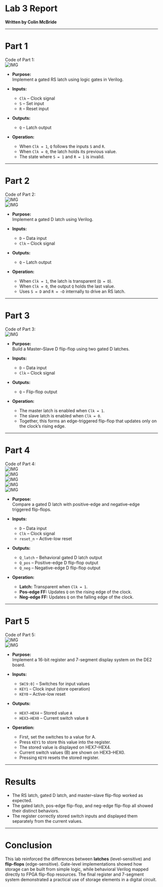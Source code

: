 # Lab 3 Report  
**Written by Colin McBride**  

-----------------------------------------------------------------------------------
# Part 1  

Code of Part 1:  
![IMG](img/p1code.PNG)  

- **Purpose:**  
  Implement a gated RS latch using logic gates in Verilog.  

- **Inputs:**  
  - `Clk` – Clock signal  
  - `S` – Set input  
  - `R` – Reset input  

- **Outputs:**  
  - `Q` – Latch output  

- **Operation:**  
  - When `Clk = 1`, `Q` follows the inputs `S` and `R`.  
  - When `Clk = 0`, the latch holds its previous value.  
  - The state where `S = 1` and `R = 1` is invalid.  

-----------------------------------------------------------------------------------
# Part 2  

Code of Part 2:  
![IMG](img/p2code1.png)  
![IMG](img/p2code1.png) 
- **Purpose:**  
  Implement a gated D latch using Verilog.  

- **Inputs:**  
  - `D` – Data input  
  - `Clk` – Clock signal  

- **Outputs:**  
  - `Q` – Latch output  

- **Operation:**  
  - When `Clk = 1`, the latch is transparent (`Q = D`).  
  - When `Clk = 0`, the output `Q` holds the last value.  
  - Uses `S = D` and `R = ~D` internally to drive an RS latch.  

-----------------------------------------------------------------------------------
# Part 3  

Code of Part 3:  
![IMG](img/p3code.png)  

- **Purpose:**  
  Build a Master–Slave D flip-flop using two gated D latches.  

- **Inputs:**  
  - `D` – Data input  
  - `Clk` – Clock signal  

- **Outputs:**  
  - `Q` – Flip-flop output  

- **Operation:**  
  - The master latch is enabled when `Clk = 1`.  
  - The slave latch is enabled when `Clk = 0`.  
  - Together, this forms an edge-triggered flip-flop that updates only on the clock’s rising edge.  

-----------------------------------------------------------------------------------
# Part 4  

Code of Part 4:  
![IMG](img/p4code1.png)  
![IMG](img/p4code2.png)  
![IMG](img/p4code3.png)  
![IMG](img/p4code4.png)  
![IMG](img/p4code5.png)  
- **Purpose:**  
  Compare a gated D latch with positive-edge and negative-edge triggered flip-flops.  

- **Inputs:**  
  - `D` – Data input  
  - `Clk` – Clock signal  
  - `reset_n` – Active-low reset  

- **Outputs:**  
  - `Q_latch` – Behavioral gated D latch output  
  - `Q_pos` – Positive-edge D flip-flop output  
  - `Q_neg` – Negative-edge D flip-flop output  

- **Operation:**  
  - **Latch:** Transparent when `Clk = 1`.  
  - **Pos-edge FF:** Updates `Q` on the rising edge of the clock.  
  - **Neg-edge FF:** Updates `Q` on the falling edge of the clock.  

-----------------------------------------------------------------------------------
# Part 5  

Code of Part 5:  
![IMG](img/p5code.png)  
![IMG](img/p5code.png) 

- **Purpose:**  
  Implement a 16-bit register and 7-segment display system on the DE2 board.  

- **Inputs:**  
  - `SW[9:0]` – Switches for input values  
  - `KEY1` – Clock input (store operation)  
  - `KEY0` – Active-low reset  

- **Outputs:**  
  - `HEX7–HEX4` – Stored value `A`  
  - `HEX3–HEX0` – Current switch value `B`  

- **Operation:**  
  - First, set the switches to a value for A.  
  - Press `KEY1` to store this value into the register.  
  - The stored value is displayed on HEX7–HEX4.  
  - Current switch values (B) are shown on HEX3–HEX0.  
  - Pressing `KEY0` resets the stored register.  

-----------------------------------------------------------------------------------
# Results  

- The RS latch, gated D latch, and master–slave flip-flop worked as expected.  
- The gated latch, pos-edge flip-flop, and neg-edge flip-flop all showed their distinct behaviors.  
- The register correctly stored switch inputs and displayed them separately from the current values.  

-----------------------------------------------------------------------------------
# Conclusion  

This lab reinforced the differences between **latches** (level-sensitive) and **flip-flops** (edge-sensitive). Gate-level implementations showed how storage can be built from simple logic, while behavioral Verilog mapped directly to FPGA flip-flop resources. The final register and 7-segment system demonstrated a practical use of storage elements in a digital circuit.  
